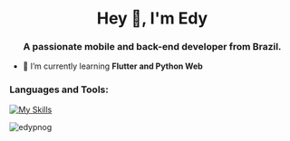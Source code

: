 <h1 align="center">Hey 👋, I'm Edy</h1>
<h3 align="center">A passionate mobile and back-end developer from Brazil.</h3>

- 🌱 I’m currently learning **Flutter and Python Web**

<p align="left">
</p>

<h3 align="left">Languages and Tools:</h3>
<p align="left"> 

[![My Skills](https://skillicons.dev/icons?i=py,django,flask,fastapi,flutter,react,vue,express,ts,androidstudio&perline=6)](https://skillicons.dev)

</p>

<p><img align="center" src="https://github-readme-stats.vercel.app/api/top-langs?username=edypnog&show_icons=true&locale=en&layout=compact" alt="edypnog" /></p>
